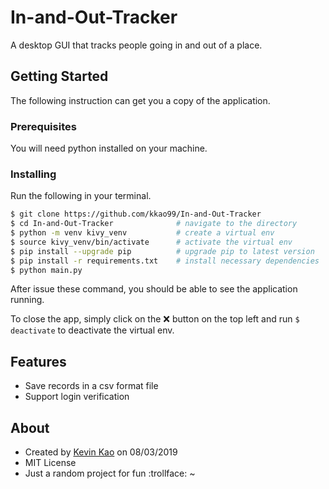 # In-and-Out-Tracker
A desktop GUI that tracks people going in and out of a place.


## Getting Started
The following instruction can get you a copy of the application.

### Prerequisites
You will need python installed on your machine.

### Installing
Run the following in your terminal.

```bash
$ git clone https://github.com/kkao99/In-and-Out-Tracker
$ cd In-and-Out-Tracker              # navigate to the directory
$ python -m venv kivy_venv           # create a virtual env
$ source kivy_venv/bin/activate      # activate the virtual env
$ pip install --upgrade pip          # upgrade pip to latest version
$ pip install -r requirements.txt    # install necessary dependencies
$ python main.py
```
After issue these command, you should be able to see the application running.

To close the app, simply click on the :x: button on the top left and run `$ deactivate` to deactivate the virtual env.

## Features
* Save records in a csv format file
* Support login verification

## About
* Created by [Kevin Kao]('https://github.com/kkao99') on 08/03/2019
* MIT License
* Just a random project for fun :trollface: ~
